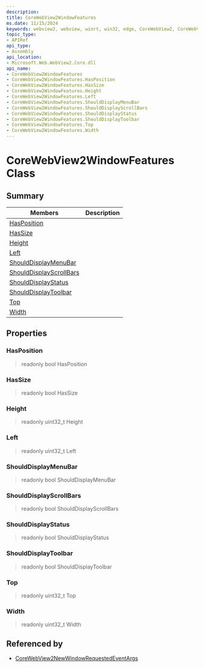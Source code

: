 ```yaml
---
description: 
title: CoreWebView2WindowFeatures
ms.date: 11/15/2024
keywords: webview2, webview, winrt, win32, edge, CoreWebView2, CoreWebView2Controller, browser control, edge html, CoreWebView2WindowFeatures
topic_type:
- APIRef
api_type:
- Assembly
api_location:
- Microsoft.Web.WebView2.Core.dll
api_name:
- CoreWebView2WindowFeatures
- CoreWebView2WindowFeatures.HasPosition
- CoreWebView2WindowFeatures.HasSize
- CoreWebView2WindowFeatures.Height
- CoreWebView2WindowFeatures.Left
- CoreWebView2WindowFeatures.ShouldDisplayMenuBar
- CoreWebView2WindowFeatures.ShouldDisplayScrollBars
- CoreWebView2WindowFeatures.ShouldDisplayStatus
- CoreWebView2WindowFeatures.ShouldDisplayToolbar
- CoreWebView2WindowFeatures.Top
- CoreWebView2WindowFeatures.Width
---
```


# CoreWebView2WindowFeatures Class



## Summary

Members|Description
--|--
[HasPosition](#hasposition) | 
[HasSize](#hassize) | 
[Height](#height) | 
[Left](#left) | 
[ShouldDisplayMenuBar](#shoulddisplaymenubar) | 
[ShouldDisplayScrollBars](#shoulddisplayscrollbars) | 
[ShouldDisplayStatus](#shoulddisplaystatus) | 
[ShouldDisplayToolbar](#shoulddisplaytoolbar) | 
[Top](#top) | 
[Width](#width) | 

## Properties

### HasPosition

> readonly  bool HasPosition

### HasSize

> readonly  bool HasSize

### Height

> readonly  uint32_t Height

### Left

> readonly  uint32_t Left

### ShouldDisplayMenuBar

> readonly  bool ShouldDisplayMenuBar

### ShouldDisplayScrollBars

> readonly  bool ShouldDisplayScrollBars

### ShouldDisplayStatus

> readonly  bool ShouldDisplayStatus

### ShouldDisplayToolbar

> readonly  bool ShouldDisplayToolbar

### Top

> readonly  uint32_t Top

### Width

> readonly  uint32_t Width






## Referenced by

- [CoreWebView2NewWindowRequestedEventArgs](corewebview2newwindowrequestedeventargs.md)
